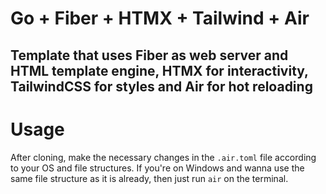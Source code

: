 # Go + Fiber + HTMX + Tailwind + Air

Template that uses Fiber as web server and HTML template engine, HTMX for interactivity, TailwindCSS for styles and Air for hot reloading 
---

# Usage

After cloning, make the necessary changes in the ```.air.toml``` file according to your OS and file structures. If you're on Windows and wanna use the same file structure as it is already, then just run ```air``` on the terminal.
